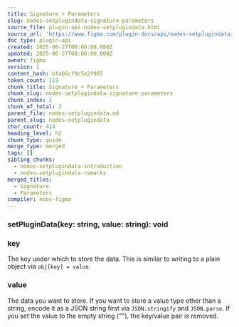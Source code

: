 ```yaml
---
title: Signature + Parameters
slug: nodes-setplugindata-signature-parameters
source_file: plugin-api-nodes-setplugindata.html
source_url: 'https://www.figma.com/plugin-docs/api/nodes-setplugindata/'
doc_type: plugin-api
created: 2025-06-27T00:00:00.000Z
updated: 2025-06-27T00:00:00.000Z
owner: figma
version: 1
content_hash: bfab6cf9c5e2f965
token_count: 119
chunk_title: Signature + Parameters
chunk_slug: nodes-setplugindata-signature-parameters
chunk_index: 1
chunk_of_total: 3
parent_file: nodes-setplugindata.md
parent_slug: nodes-setplugindata
char_count: 414
heading_level: h2
chunk_type: guide
merge_type: merged
tags: []
sibling_chunks:
  - nodes-setplugindata-introduction
  - nodes-setplugindata-remarks
merged_titles:
  - Signature
  - Parameters
compiler: noos-figma
---
```


### setPluginData(key: string, value: string): void

### key

The key under which to store the data. This is similar to writing to a plain object via `obj[key] = value`.

### value

The data you want to store. If you want to store a value type other than a string, encode it as a JSON string first via `JSON.stringify` and `JSON.parse`. If you set the value to the empty string (""), the key/value pair is removed.
